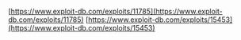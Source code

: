 [https://www.exploit-db.com/exploits/11785](https://www.exploit-db.com/exploits/11785)
[https://www.exploit-db.com/exploits/15453](https://www.exploit-db.com/exploits/15453)
